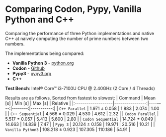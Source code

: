 Comparing Codon, Pypy, Vanilla Python and C++
=============================================

Comparing the performance of three Python implementations and native C++ at naively computing the number of prime numbers between two numbers.

The implementations being compared:
 + **Vanilla Python 3** - [python.org](https://www.python.org/)
 + **Codon** - [Github](https://github.com/exaloop/codon)
 + **Pypy3** - [pypy3.org](https://www.pypy.org/)
 + **C++**

**Test Bench**: Intel® Core™ i3-7100U CPU @ 2.40GHz (2 Core / 4 Threads)

Results are as follows. Sorted from fastest to slowest: 
|       Command      |     Mean [s]    | Min [s] | Max [s] |  Relative  |
|:-------------------|----------------:|--------:|--------:|-----------:|
| `C++ Parallel`     | 1.971 ± 0.058   | 1.883   | 2.074   |    1.00    |
| `C++ Sequential`   | 4.566 ± 0.029   | 4.530   | 4.612   |    2.32    |
| `Codon Parallel`   | 5.517 ± 0.057   | 5.413   | 5.600   |    2.80    |
| `Codon Sequential` | 14.724 ± 0.049  | 14.663  | 14.839  |    7.47    |
| `Pypy 3`           | 20.124 ± 0.158  | 19.971  | 20.516  |    10.21   |
| `Vanilla Python3`  | 108.218 ± 0.923 | 107.305 | 110.186 |    54.91   |


